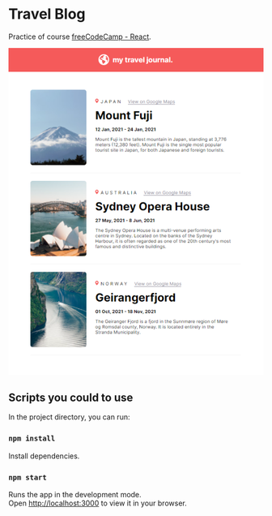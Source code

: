 # Travel Blog

Practice of course [freeCodeCamp - React](https://www.youtube.com/watch?v=bMknfKXIFA8).

![Alt text](./screen-TravelBlog.png?raw=true "Screen-Travel Blog")

## Scripts you could to use

In the project directory, you can run:

### `npm install`

Install dependencies.

### `npm start`

Runs the app in the development mode.\
Open [http://localhost:3000](http://localhost:3000) to view it in your browser.
